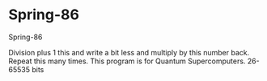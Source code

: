 # Spring-86
Spring-86

Division plus 1 this and write a bit less and multiply by this number back. Repeat this many times. This program is for Quantum Supercomputers. 26-65535 bits
